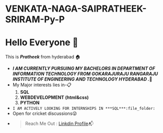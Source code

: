 # VENKATA-NAGA-SAIPRATHEEK-SRIRAM-Py-P
# Hello Everyone :metal:
 This is ***Pratheek*** from hyderabad :house:
* ***I AM CURRENTLY PURSUING MY BACHELORS IN DEPARTMENT OF INFORMATION TECHNOLOGY FROM GOKARAJURAJU RANGARAJU INSTITUTE OF ENGINEERING AND TECHNOLOGY HYDERABAD .***:school:
* My Major interests lies in-:clipboard:
     1. **SQL**
     2. **WEBDEVELOPMENT (html&css)**
     3. **PYTHON**
* `I AM ACTIVELY LOOKING FOR INTERNSHIPS IN ***SQL***:file_folder:`
* Open for cricket discussions:stuck_out_tongue_winking_eye:
* >Reach Me Out : [Linkdin Profile](https://www.linkedin.com/in/pratheek-sriram-18294318b/):mailbox_with_mail:


